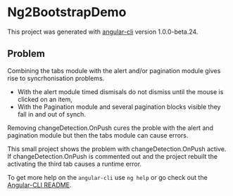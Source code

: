 # Ng2BootstrapDemo

This project was generated with [angular-cli](https://github.com/angular/angular-cli) version 1.0.0-beta.24.

## Problem

Combining the tabs module with the alert and/or pagination module gives 
rise to syncrhonisation problems.  
- With the alert module timed dismisals do not dismiss until the mouse is
clicked on an item,
- With the Pagination module and several pagination blocks visible they fall in and
out of synch.

Removing changeDetection.OnPush cures the proble with the alert and pagination
module but then the tabs module can cause errors.

This small project shows the problem with changeDetection.OnPush active.
If changeDetection.OnPush is commented out and the project rebuilt the 
activating the third tab causes a runtime error. 

To get more help on the `angular-cli` use `ng help` or go check out the [Angular-CLI README](https://github.com/angular/angular-cli/blob/master/README.md).
